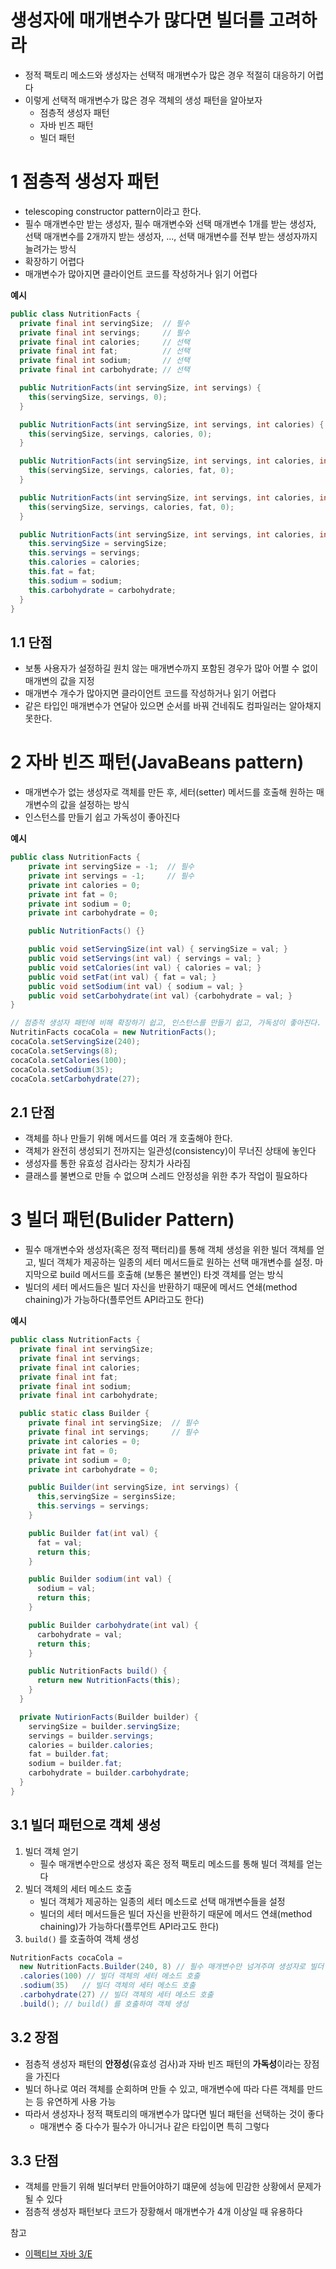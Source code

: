 # 생성자에 매개변수가 많다면 빌더를 고려하라

* 정적 팩토리 메소드와 생성자는 선택적 매개변수가 많은 경우 적절히 대응하기 어렵다
* 이렇게 선택적 매개변수가 많은 경우 객체의 생성 패턴을 알아보자
  * 점층적 생성자 패턴
  * 자바 빈즈 패턴
  * 빌더 패턴



# 1 점층적 생성자 패턴

- telescoping constructor pattern이라고 한다.
- 필수 매개변수만 받는 생성자, 필수 매개변수와 선택 매개변수 1개를 받는 생성자, 선택 매개변수를 2개까지 받는 생성자, ..., 선택 매개변수를 전부 받는 생성자까지 늘려가는 방식
- 확장하기 어렵다
- 매개변수가 많아지면 클라이언트 코드를 작성하거나 읽기 어렵다



**예시**

```java
public class NutritionFacts {
  private final int servingSize;  // 필수
  private final int servings;     // 필수
  private final int calories;     // 선택
  private final int fat;          // 선택
  private final int sodium;       // 선택
  private final int carbohydrate; // 선택

  public NutritionFacts(int servingSize, int servings) {
    this(servingSize, servings, 0);
  }

  public NutritionFacts(int servingSize, int servings, int calories) {
    this(servingSize, servings, calories, 0);
  }

  public NutritionFacts(int servingSize, int servings, int calories, int fat) {
    this(servingSize, servings, calories, fat, 0);
  }

  public NutritionFacts(int servingSize, int servings, int calories, int fat, int sodium) {
    this(servingSize, servings, calories, fat, 0);
  }

  public NutritionFacts(int servingSize, int servings, int calories, int fat, int sodium, int carbohydrate) {
    this.servingSize = servingSize;
    this.servings = servings;
    this.calories = calories;
    this.fat = fat;
    this.sodium = sodium;
    this.carbohydrate = carbohydrate;
  }
}
```



## 1.1 단점

* 보통 사용자가 설정하길 원치 않는 매개변수까지 포함된 경우가 많아 어쩔 수 없이 매개변의 값을 지정
* 매개변수 개수가 많아지면 클라이언트 코드를 작성하거나 읽기 어렵다
* 같은 타입인 매개변수가 연달아 있으면 순서를 바꿔 건네줘도 컴파일러는 알아채지 못한다.



# 2 자바 빈즈 패턴(JavaBeans pattern)

- 매개변수가 없는 생성자로 객체를 만든 후, 세터(setter) 메서드를 호출해 원하는 매개변수의 값을 설정하는 방식
- 인스턴스를 만들기 쉽고 가독성이 좋아진다

**예시**

```java
public class NutritionFacts {
	private int servingSize = -1;  // 필수
	private int servings = -1;     // 필수
	private int calories = 0;
	private int fat = 0;
	private int sodium = 0;
	private int carbohydrate = 0;

	public NutritionFacts() {}

	public void setServingSize(int val) { servingSize = val; }
	public void setServings(int val) { servings = val; }
	public void setCalories(int val) { calories = val; }
	public void setFat(int val) { fat = val; }
	public void setSodium(int val) { sodium = val; }
	public void setCarbohydrate(int val) {carbohydrate = val; }
}
```

```java
// 점층적 생성자 패턴에 비해 확장하기 쉽고, 인스턴스를 만들기 쉽고, 가독성이 좋아진다.
NutritinFacts cocaCola = new NutritionFacts();
cocaCola.setServingSize(240);
cocaCola.setServings(8);
cocaCola.setCalories(100);
cocaCola.setSodium(35);
cocaCola.setCarbohydrate(27);
```



## 2.1 단점

- 객체를 하나 만들기 위해 메서드를 여러 개 호출해야 한다.
- 객체가 완전히 생성되기 전까지는 일관성(consistency)이 무너진 상태에 놓인다
- 생성자를 통한 유효성 검사라는 장치가 사라짐
- 클래스를 불변으로 만들 수 없으며 스레드 안정성을 위한 추가 작업이 필요하다



# 3 빌더 패턴(Bulider Pattern)

- 필수 매개변수와 생성자(혹은 정적 팩터리)를 통해 객체 생성을 위한 빌더 객체를 얻고, 빌더 객체가 제공하는 일종의 세터 메서드들로 원하는 선택 매개변수를 설정. 마지막으로 build 메서드를 호출해 (보통은 불변인) 타겟 객체를 얻는 방식
- 빌더의 세터 메서드들은 빌더 자신을 반환하기 때문에 메서드 연쇄(method chaining)가 가능하다(플루언트 API라고도 한다)



**예시**

```java
public class NutritionFacts {
  private final int servingSize;
  private final int servings;
  private final int calories;
  private final int fat;
  private final int sodium;
  private final int carbohydrate;

  public static class Builder {
    private final int servingSize;  // 필수
    private final int servings;     // 필수
    private int calories = 0;
    private int fat = 0;
    private int sodium = 0;
    private int carbohydrate = 0;

    public Builder(int servingSize, int servings) {
      this,servingSize = serginsSize;
      this.servings = servings;
    }

    public Builder fat(int val) {
      fat = val;
      return this;
    }

    public Builder sodium(int val) {
      sodium = val;
      return this;
    }

    public Builder carbohydrate(int val) {
      carbohydrate = val;
      return this;
    }

    public NutritionFacts build() {
      return new NutritionFacts(this);
    }
  }

  private NutirionFacts(Builder builder) {
    servingSize = builder.servingSize;
    servings = builder.servings;
    calories = builder.calories;
    fat = builder.fat;
    sodium = builder.fat;
    carbohydrate = builder.carbohydrate;
  }
}
```



## 3.1 빌더 패턴으로 객체 생성

1. 빌더 객체 얻기
   * 필수 매개변수만으로 생성자 혹은 정적 팩토리 메소드를 통해 빌더 객체를 얻는다
2. 빌더 객체의 세터 메소드 호출
   * 빌더 객체가 제공하는 일종의 세터 메소드로 선택 매개변수들을 설정
   * 빌더의 세터 메서드들은 빌더 자신을 반환하기 때문에 메서드 연쇄(method chaining)가 가능하다(플루언트 API라고도 한다)
3. `build()` 를 호출하여 객체 생성

```java
NutritionFacts cocaCola = 
  new NutritionFacts.Builder(240, 8) // 필수 매개변수만 넘겨주며 생성자로 빌더 객체 얻기
  .calories(100) // 빌더 객체의 세터 메소드 호출
  .sodium(35)	// 빌더 객체의 세터 메소드 호출
  .carbohydrate(27)	// 빌더 객체의 세터 메소드 호출
  .build(); // build() 를 호출하여 객체 생성
```



## 3.2 장점

- 점층적 생성자 패턴의 **안정성**(유효성 검사)과 자바 빈즈 패턴의 **가독성**이라는 장점을 가진다
- 빌더 하나로 여러 객체를 순회하며 만들 수 있고, 매개변수에 따라 다른 객체를 만드는 등 유연하게 사용 가능
- 따라서 생성자나 정적 팩토리의 매개변수가 많다면 빌더 패턴을 선택하는 것이 좋다
  - 매개변수 중 다수가 필수가 아니거나 같은 타입이면 특히 그렇다



## 3.3 단점

- 객체를 만들기 위해 빌더부터 만들어야하기 떄문에 성능에 민감한 상황에서 문제가 될 수 있다
- 점층적 생성자 패턴보다 코드가 장황해서 매개변수가 4개 이상일 때 유용하다



참고

* [이펙티브 자바 3/E](http://www.kyobobook.co.kr/product/detailViewKor.laf?mallGb=KOR&ejkGb=KOR&barcode=9788966262281)